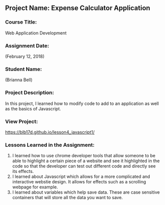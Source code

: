 ## Project Name:  Expense Calculator Application

### Course Title:
Web Application Development

### Assignment Date:  
(February 12, 2018)

### Student Name:  
(Brianna Bell)

### Project Description:
In this project, I learned how to modify code to add to an application as well as the basics of Javascript.

### View Project:
https://blb17d.github.io/lesson4_javascript1/

### Lessons Learned in the Assignment:
1. I learned how to use chrome developer tools that allow someone to be able to highlight a certain piece of a website and see it highlighted in the code so that the developer can test out different code and directly see its effects.
2. I learned about Javascript which allows for a more complicated and interactive webstie design. It allows for effects such as a scrolling webpage for example. 
3. I learned about variables which help save data. These are case sensitive containers that will store all the data you want to save.



